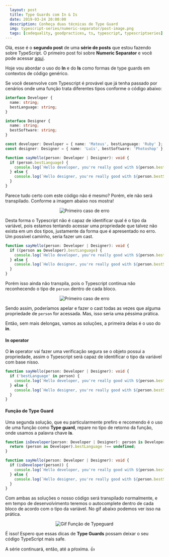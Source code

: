 ```yaml
---
  layout: post
  title: Type Guards com In & Is
  date: 2019-03-24 20:00:00
  description: Conheça duas técnicas de Type Guard
  img: typescript-series/numeric-separator/post-image.png
  tags: [codequality, goodpractices, ts, typescript, typescriptseries] 
---
```


Olá, esse é o **segundo post** de uma **série de posts** que estou fazendo sobre TypeScript.
O primeiro post foi sobre **Numeric Separator** e você pode acessar [aqui](/typescript-numeric-separator).

Hoje vou abordar o uso do **In** e do **Is** como formas de type guards em contextos de código genérico.

Se você desenvolve com Typescript é provável que já tenha passado por cenários onde uma função trata diferentes tipos conforme o código abaixo:

```typescript
interface Developer {
  name: string;
  bestLanguage: string;
}

interface Designer {
  name: string;
  bestSoftware: string;
}

const developer: Developer = { name: 'Mateus', bestLanguage: 'Ruby' };
const designer: Designer = { name: 'Luís', bestSoftware: 'Photoshop' };

function sayHello(person: Developer | Designer): void {
  if (person.bestLanguage) {
    console.log(`Hello developer, you're really good with ${person.bestLanguage}`);
  } else {
    console.log(`Hello designer, you're really good with ${person.bestSoftware}`);
  }
}
```

Parece tudo certo com este código não é mesmo? Porém, ele não será transpilado. Conforme a imagem abaixo nos mostra!

<p align="center"> 
  <img src="{{site.baseurl}}/assets/img/typescript-series/in-&-is-operator/error-1.png" alt="Primeiro caso de erro">
</p>

Desta forma o Typescript não é capaz de identificar qual é o tipo da variável, pois estamos tentando acessar uma propriedade que talvez não exista em um dos tipos, justamente da forma que é apresentado no erro. Um possível caminho, seria fazer um cast.

```typescript
function sayHello(person: Developer | Designer): void {
  if ((person as Developer).bestLanguage) {
    console.log(`Hello developer, you're really good with ${person.bestLanguage}`);
  } else {
    console.log(`Hello designer, you're really good with ${person.bestSoftware}`);
  }
}
```

Porém isso ainda não transpila, pois o Typescript continua não reconhecendo o tipo de `person` dentro de cada bloco.

<p align="center"> 
  <img src="{{site.baseurl}}/assets/img/typescript-series/in-&-is-operator/error-2.png" alt="Primeiro caso de erro">
</p>

Sendo assim, poderíamos apelar e fazer o cast todas as vezes que alguma propriedade de `person` for acessada. Mas, isso seria uma péssima prática. 

Então, sem mais delongas, vamos as soluções, a primeira delas é o uso do **in**.

#### In operator

O **in** operator vai fazer uma verificação segura se o objeto possui a propriedade, assim o Typescript será capaz de identificar o tipo da variável com base nisso.

```typescript
function sayHello(person: Developer | Designer): void {
  if ('bestLanguage' in person) {
    console.log(`Hello developer, you're really good with ${person.bestLanguage}`);
  } else {
    console.log(`Hello designer, you're really good with ${person.bestSoftware}`);
  }
}
```

#### Função de Type Guard

Uma segunda solução, que eu particularmente prefiro e recomendo é o uso de uma função como **Type guard**, repare no tipo de retorno da função, onde usamos a palavra chave **is**.

```typescript
function isDeveloper(person: Developer | Designer): person is Developer {
  return (person as Developer).bestLanguage !== undefined;
}

function sayHello(person: Developer | Designer): void {
  if (isDeveloper(person)) {
    console.log(`Hello developer, you're really good with ${person.bestLanguage}`);
  } else {
    console.log(`Hello designer, you're really good with ${person.bestSoftware}`);
  }
}
```

Com ambas as soluções o nosso código será transpilado normalmente, e em tempo de desenvolvimento teremos o autocomplete dentro de cada bloco de acordo com o tipo da variável. No gif abaixo podemos ver isso na prática.

<p align="center"> 
  <img src="{{site.baseurl}}/assets/img/typescript-series/in-&-is-operator/typeguard.gif" alt="Gif Função de Typeguard">
</p>

É isso! Espero que essas dicas de **Type Guards** possam deixar o seu código TypeScript mais safe.

A série continuará, então, até a pŕoxima. :+1:
